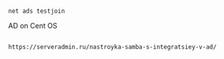 ﻿
```

net ads testjoin

```



AD on Cent OS 



```

https://serveradmin.ru/nastroyka-samba-s-integratsiey-v-ad/

```